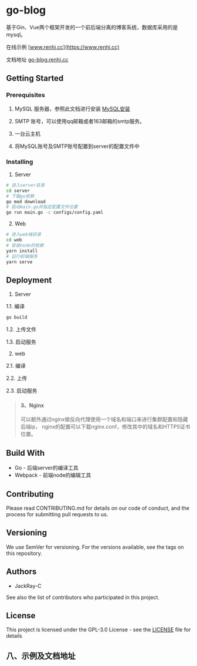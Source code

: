 # go-blog
基于Gin、Vue两个框架开发的一个前后端分离的博客系统，数据库采用的是mysql。

在线示例 [www.renhj.cc](https://www.renhj.cc)

文档地址 [go-blog.renhj.cc](go-blog.renhj.cc)


## Getting Started

### Prerequisites

1. MySQL 服务器，参照此文档进行安装 [MySQL安装]()

2. SMTP 账号，可以使用qq邮箱或者163邮箱的smtp服务。  

3. 一台云主机  

4. 将MySQL账号及SMTP账号配置到server的配置文件中

### Installing

1. Server

```bash
# 进入server目录
cd server
# 下载go依赖
go mod download
# 启动main.go并指定配置文件位置
go run main.go -c configs/config.yaml
```

2. Web

```bash
# 进入web端目录
cd web
# 安装node的依赖
yarn install
# 运行前端服务
yarn serve
```


## Deployment

1. Server

1.1. 编译

```bash
go build 
```

1.2. 上传文件

1.3. 启动服务

2. web

2.1. 编译

2.2. 上传

2.3. 启动服务

> #### 3、Nginx
> 可以额外通过nginx做反向代理使用一个域名和端口来进行集群配置和隐藏后端ip，
> nginx的配置可以下载nginx.conf，修改其中的域名和HTTPS证书位置。

## Build With

* Go - 后端server的编译工具
* Webpack - 前端node的编辑工具

## Contributing

Please read CONTRIBUTING.md for details on our code of conduct, and the process for submitting pull requests to us.

## Versioning

We use SemVer for versioning. For the versions available, see the tags on this repository.

## Authors

* JackRay-C 

See also the list of contributors who participated in this project.

## License

This project is licensed under the GPL-3.0 License - see the [LICENSE](LICENSE) file for details

## 八、示例及文档地址